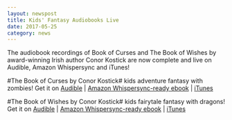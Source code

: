 ```yaml
---
layout: newspost
title: Kids' Fantasy Audiobooks Live
date: 2017-05-25
category: news
---
```


The audiobook recordings of Book of Curses and The Book of Wishes by award-winning Irish author Conor Kostick are now complete and live on Audible, Amazon Whispersync and iTunes!

#The Book of Curses by Conor Kostick# kids adventure fantasy with zombies! Get it on [Audible](https://www.audible.com/pd/Kids/The-Book-of-Curses-Audiobook/B072BNT2L4?qid=1496975906&sr=1-19) | [Amazon Whispersync-ready ebook](https://www.amazon.ca/Book-Curses-Conor-Kostick-ebook/dp/B00FEXBMEQ/ref=sr_1_37?ie=UTF8&qid=1496976070&sr=8-37&keywords=conor+kostick) | [iTunes](https://itunes.apple.com/ca/audiobook/the-book-of-curses-unabridged/id1235776506)

#The Book of Wishes by Conor Kostick# kids fairytale fantasy with dragons! Get it on [Audible](https://www.audible.com/pd/Kids/The-Book-of-Wishes-Audiobook/B072LVGWQ2?qid=1496975977&sr=1-5) | [Amazon Whispersync-ready ebook](https://www.amazon.ca/Book-Wishes-Conor-Kostick-ebook/dp/B00FEONCL6/ref=sr_1_38?ie=UTF8&qid=1496976239&sr=8-38&keywords=conor+kostick) | [iTunes](https://itunes.apple.com/ca/audiobook/the-book-of-wishes-unabridged/id1241087691)
